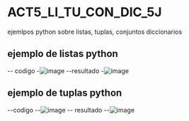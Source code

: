 # ACT5_LI_TU_CON_DIC_5J
ejemlpos python sobre listas, tuplas,  conjuntos diccionarios
## ejemplo de listas python
-- codigo
-![image](https://github.com/user-attachments/assets/34763cf6-9b90-4b00-ac19-199527b2fcff)
--resultado
-![image](https://github.com/user-attachments/assets/f00164ec-c3ab-4c92-add3-86f8ae1a0a62)
## ejemplo de tuplas python
--codigo
--![image](https://github.com/user-attachments/assets/9cf66bf8-d6e8-4ce8-aff6-41debd809ce5)
-- resultado
--![image](https://github.com/user-attachments/assets/ee563524-6f20-4a3e-889a-14e6557622b9)

